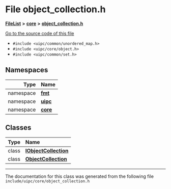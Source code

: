 

# File object\_collection.h



[**FileList**](files.md) **>** [**core**](dir_eca9d1283f7cad9ff89c5ab44937d4d9.md) **>** [**object\_collection.h**](object__collection_8h.md)

[Go to the source code of this file](object__collection_8h_source.md)



* `#include <uipc/common/unordered_map.h>`
* `#include <uipc/core/object.h>`
* `#include <uipc/common/set.h>`













## Namespaces

| Type | Name |
| ---: | :--- |
| namespace | [**fmt**](namespacefmt.md) <br> |
| namespace | [**uipc**](namespaceuipc.md) <br> |
| namespace | [**core**](namespaceuipc_1_1core.md) <br> |


## Classes

| Type | Name |
| ---: | :--- |
| class | [**IObjectCollection**](classuipc_1_1core_1_1_i_object_collection.md) <br> |
| class | [**ObjectCollection**](classuipc_1_1core_1_1_object_collection.md) <br> |



















































------------------------------
The documentation for this class was generated from the following file `include/uipc/core/object_collection.h`

